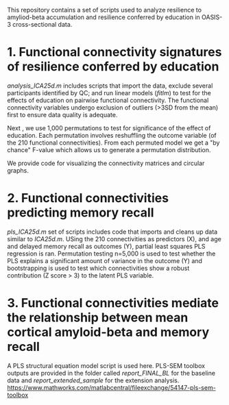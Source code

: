 This repository contains a set of scripts used to analyze resilience to amyliod-beta accumulation and resilience conferred by education in OASIS-3 cross-sectional data.

# 1. Functional connectivity signatures of resilience conferred by education
*analysis_ICA25d.m* includes scripts that import the data, exclude several participants identified by QC; and run linear models (*fitlm*) to test for the effects of education on pairwise functional connectivity. The functional connectivity variables undergo exclusion of outliers (>3SD from the mean) first to ensure data quality is adequate. 

Next , we use 1,000 permutations to test for significance of the effect of education. Each permutation involves reshuffling the outcome variable (of the 210 functional connectivities). From each permuted model we get a "by chance" F-value which allows us to generate a permutation distribution. 

We provide code for visualizing the connectivity matrices and circular graphs. 

# 2. Functional connectivities predicting memory recall
*pls_ICA25d.m* set of scripts includes code that imports and cleans up data similar to *ICA25d.m*. USing the 210 connectivities as predictors (X), and age and delayed memory recall as outcomes (Y), partial least squares PLS regression is ran. Permutation testing n=5,000 is used to test whether the PLS explains a significant amount of variance in the outcome (Y) and bootstrapping is used to test which connectivities show a robust contribution (Z score > 3) to the latent PLS variable.

# 3. Functional connectivities mediate the relationship between mean cortical amyloid-beta and memory recall
A PLS structural equation model script is used here. PLS-SEM toolbox outputs are provided in the folder called *report_FINAL_BL* for the baseline data and *report_extended_sample* for the extension analysis.
https://www.mathworks.com/matlabcentral/fileexchange/54147-pls-sem-toolbox


